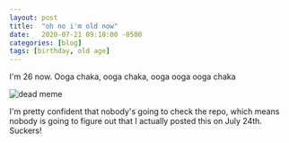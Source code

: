 ```yaml
---
layout: post
title:  "oh no i'm old now"
date:   2020-07-21 09:18:00 -0500
categories: [blog]
tags: [birthday, old age]
---
```


I'm 26 now. Ooga chaka, ooga chaka, ooga ooga ooga chaka

![dead meme](/assets/dancing_baby.gif)

I'm pretty confident that nobody's going to check the repo, which means nobody is going to figure out that I actually posted this on July 24th. Suckers!

